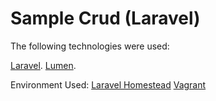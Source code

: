 # Sample Crud (Laravel)

The following technologies were used:

[Laravel](https://laravel.com/).
[Lumen](https://lumen.laravel.com/).

Environment Used:
[Laravel Homestead](https://laravel.com/docs/8.x/homestead)
[Vagrant](https://www.vagrantup.com/)
